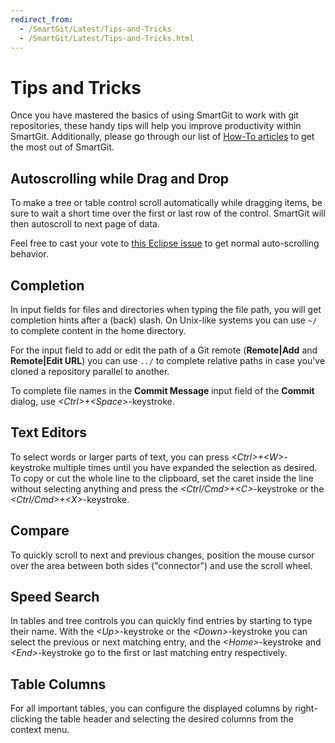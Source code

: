 ```yaml
---
redirect_from:
  - /SmartGit/Latest/Tips-and-Tricks
  - /SmartGit/Latest/Tips-and-Tricks.html
---
```


# Tips and Tricks

Once you have mastered the basics of using SmartGit to work with git repositories, these handy tips will help you improve productivity within SmartGit. Additionally, please go through our list of [How-To articles](../../HowTos/index.md) to get the most out of SmartGit.

## Autoscrolling while Drag and Drop

To make a tree or table control scroll automatically while dragging items, be sure to wait a short time over the first or last row of the control. SmartGit will then autoscroll to next page of data.

Feel free to cast your vote to [this Eclipse issue](https://bugs.eclipse.org/bugs/show_bug.cgi?id=457108) to get normal auto-scrolling behavior.

## Completion

In input fields for files and directories when typing the file path, you will get completion hints after a (back) slash. On Unix-like systems you can use `~/` to complete content in the home directory.

For the input field to add or edit the path of a Git remote (**Remote\|Add** and **Remote\|Edit URL**) you can use `../` to complete relative paths in case you've cloned a repository parallel to another.

To complete file names in the **Commit Message** input field of the **Commit** dialog, use *\<Ctrl>+\<Space>*-keystroke.

## Text Editors

To select words or larger parts of text, you can press *\<Ctrl>+\<W>*-keystroke multiple times until you have expanded the selection as desired. To copy or cut the whole line to the clipboard, set the caret inside the line without selecting anything and press the *\<Ctrl/Cmd>+\<C>*-keystroke or the *\<Ctrl/Cmd>+\<X>*-keystroke.

## Compare

To quickly scroll to next and previous changes, position the mouse cursor over the area between both sides ("connector") and use the scroll wheel.

## Speed Search

In tables and tree controls you can quickly find entries by starting to type their name. With the *\<Up>*-keystroke or the *\<Down>*-keystroke you can select the previous or next matching entry, and the *\<Home>*-keystroke and
*\<End>*-keystroke go to the first or last matching entry respectively.

## Table Columns

For all important tables, you can configure the displayed columns by right-clicking the table header and selecting the desired columns from the context menu.
